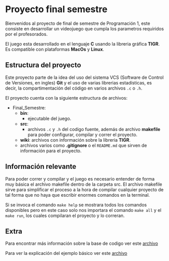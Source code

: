 # Proyecto final semestre

Bienvenidos al proyecto de final de semestre de Programación 1, este consiste en desarrollar un videojuego que cumpla los parametros requiridos por el profesorados.

El juego esta desarrollado en el lenguaje **C** usando la libreria gráfica **TIGR**. Es compatible con plataformas **MacOs** y **Linux**.

## Estructura del proyecto

Este proyecto parte de la idea del uso del sistema VCS (Software de Control de Versiones, en ingles) **Git** y el uso de varias librerias estadísticas, es decir, la compartimentación del código en varios archivos `.c` o `.h`.

El proyecto cuenta con la siguiente estructura de archivos:

- Final_Semestre:
    - **bin**:
        - ejecutable del juego.
    - **src**:
        - archivos `.c` y `.h` del codigo fuente, además de archivo **makefile** para poder configurar, compilar y correr el proyecto.
    - **wiki**: archivos con información sobre la libreria **TIGR**.
    - archivos varios como **.gitignore** o el `README.md` que sirven de información para el proyecto.

## Información relevante

Para poder correr y compilar y el juego es necesario entender de forma muy básica el archivo makefile dentro de la carpeta src.
El archivo makefile sirve para simplificar el proceso a la hora de compilar cualquier proyecto de tal forma que no haya que escribir enormes comandos en la terminal.

Si se invoca el comando `make help` se mostrara todos los comandos disponibles pero en este caso solo nos importara el comando `make all` y el `make run`, los cuales compilaran el proyecto y lo correran.


## Extra

Para encontrar más información sobre la base de codigo ver este [archivo](wiki/TIGR.md)

Para ver la explicación del ejemplo básico ver este [archivo](wiki/example.md)
